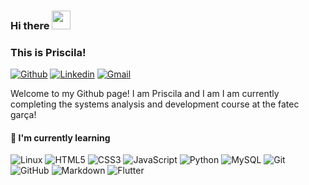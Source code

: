 ### Hi there    <img src="https://raw.githubusercontent.com/iampavangandhi/iampavangandhi/master/gifs/Hi.gif" width="30px">
### This is Priscila!

[![Github](https://img.shields.io/badge/-Github-000?style=flat&logo=Github&logoColor=white)](https://github.com/apdaura)
[![Linkedin](https://img.shields.io/badge/-LinkedIn-blue?style=flat&logo=Linkedin&logoColor=white)](https://www.linkedin.com/in/apdaura/)
[![Gmail](https://img.shields.io/badge/-Gmail-c14438?style=flat&logo=Gmail&logoColor=white)](mailto:apdaura@gmail.com)

Welcome to my Github page! I am Priscila and I am I am currently completing the systems analysis and development course at the fatec garça!  


#### 🌱 I'm currently learning 
![Linux](https://img.shields.io/badge/-Linux-333333?style=flat&logo=Linux&logoColor=FCC624)
![HTML5](https://img.shields.io/badge/-HTML5-333333?style=flat&logo=HTML5) 
![CSS3](https://img.shields.io/badge/-CSS3-333333?style=flat&logo=CSS3) 
![JavaScript](https://img.shields.io/badge/-JavaScript-333333?style=flat&logo=JavaScript)
![Python](https://img.shields.io/badge/-Python-333333?style=flat&logo=Python)
![MySQL](https://img.shields.io/badge/-MySQL-333333?style=flat&logo=mysql)
![Git](https://img.shields.io/badge/-Git-333333?style=flat&logo=git)
![GitHub](https://img.shields.io/badge/-GitHub-333333?style=flat&logo=github)
![Markdown](https://img.shields.io/badge/-Markdown-333333?style=flat&logo=markdown)
![Flutter](https://img.shields.io/badge/-Flutter-333333?style=flat&logo=Flutter)


